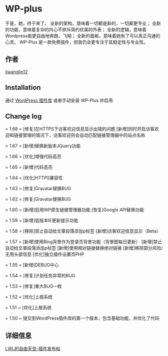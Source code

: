 # WP-plus

于是，她，终于来了。
全新的架构，意味着一切都是新的，一切都更专业；
全新的功能，意味着复杂的内心不排斥简约优美的外表；
全新的逻辑，意味着Wordpress能更自由地奔跑、飞翔；
全新的面板，意味着她有了可以真正沟通的心灵。
WP-Plus 是一款免费插件，但我仍会更专注于其稳定性与专业性。

## 作者

[liwanglin12](http://lwl12.com)

## Installation

通过 [WordPress 插件库](https://wordpress.org/plugins/wp-plus/) 或者手动安装 WP-Plus 并启用

## Change log

= 1.68 =
[修复]在HTTPS下访客欢迎信息显示出错的问题
[新增]同时开启访客欢迎和链接管理的情况下，访客欢迎将会自动匹配链接管理器中的站点名称

= 1.67 =
[新增]替换新版本JQuery功能

= 1.66 =
[优化]增强代码高亮

= 1.65 =
[新增]代码高亮

= 1.64 =
[优化]HTTPS兼容性

= 1.63 =
[修复]Gravatar替换BUG

= 1.62 =
[修复]Gravatar替换BUG

= 1.60 =
[新增]启用WP原生链接管理器功能
[恢复]Google API替换功能

= 1.59 =
[新增]低版本IE更新提示功能

= 1.58 =
[移除]禁止自动给文章段落添加p标签
[新增]访客欢迎信息显示（Beta）

= 1.57 =
[新增]使用Bing背景作为登录页背景功能（背景图每日更新）
[新增]禁止自动给文章段落添加p标签
[新增]使用相对链接替换绝对链接
[新增]移除部分风险/无用头部信息
[优化]独立插件设置页PHP

= 1.55 =
[新增]DEBUG中心

= 1.54 =
[修复]计划任务异常的BUG

= 1.53 =
[修复]重大BUG一枚

= 1.52 =
[优化]上报系统

= 1.51 =
[优化]上报系统

= 1.50 =
提交到WordPress插件库的第一个版本，包含基础功能，并优化了代码

## 详细信息

[LWL的自由天空-插件发布帖](http://blog.lwl12.com/read/wp-plus)